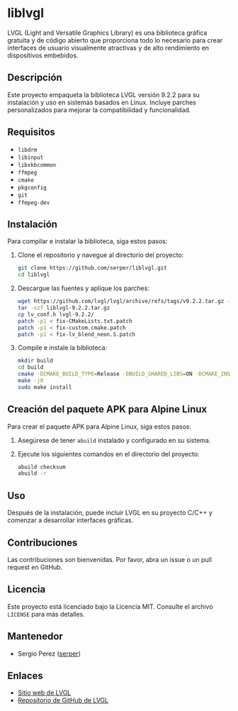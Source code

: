 # liblvgl

LVGL (Light and Versatile Graphics Library) es una biblioteca gráfica gratuita y de código abierto que proporciona todo lo necesario para crear interfaces de usuario visualmente atractivas y de alto rendimiento en dispositivos embebidos.

## Descripción

Este proyecto empaqueta la biblioteca LVGL versión 9.2.2 para su instalación y uso en sistemas basados en Linux. Incluye parches personalizados para mejorar la compatibilidad y funcionalidad.

## Requisitos

- `libdrm`
- `libinput`
- `libxkbcommon`
- `ffmpeg`
- `cmake`
- `pkgconfig`
- `git`
- `ffmpeg-dev`

## Instalación

Para compilar e instalar la biblioteca, siga estos pasos:

1. Clone el repositorio y navegue al directorio del proyecto:
    ```sh
    git clone https://github.com/serper/liblvgl.git
    cd liblvgl
    ```

2. Descargue las fuentes y aplique los parches:
    ```sh
    wget https://github.com/lvgl/lvgl/archive/refs/tags/v9.2.2.tar.gz -O liblvgl-9.2.2.tar.gz
    tar -xzf liblvgl-9.2.2.tar.gz
    cp lv_conf.h lvgl-9.2.2/
    patch -p1 < fix-CMakeLists.txt.patch
    patch -p1 < fix-custom.cmake.patch
    patch -p1 < fix-lv_blend_neon.S.patch
    ```

3. Compile e instale la biblioteca:
    ```sh
    mkdir build
    cd build
    cmake -DCMAKE_BUILD_TYPE=Release -DBUILD_SHARED_LIBS=ON -DCMAKE_INSTALL_PREFIX=/usr -DLV_CONF_BUILD_DISABLE_DEMOS=0 -DLV_CONF_BUILD_DISABLE_EXAMPLES=0 ..
    make -j8
    sudo make install
    ```

## Creación del paquete APK para Alpine Linux

Para crear el paquete APK para Alpine Linux, siga estos pasos:

1. Asegúrese de tener `abuild` instalado y configurado en su sistema.

2. Ejecute los siguientes comandos en el directorio del proyecto:
    ```sh
    abuild checksum
    abuild -r
    ```

## Uso

Después de la instalación, puede incluir LVGL en su proyecto C/C++ y comenzar a desarrollar interfaces gráficas.

## Contribuciones

Las contribuciones son bienvenidas. Por favor, abra un issue o un pull request en GitHub.

## Licencia

Este proyecto está licenciado bajo la Licencia MIT. Consulte el archivo `LICENSE` para más detalles.

## Mantenedor

- Sergio Perez ([serper](https://github.com/serper))

## Enlaces

- [Sitio web de LVGL](https://lvgl.io)
- [Repositorio de GitHub de LVGL](https://github.com/lvgl/lvgl)